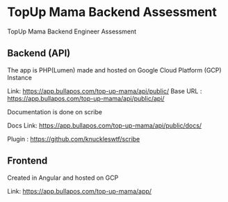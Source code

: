 # TopUp Mama Backend Assessment

TopUp Mama Backend Engineer Assessment

## Backend (API)

The app is PHP(Lumen) made and hosted on Google Cloud Platform (GCP) Instance

Link:  https://app.bullapos.com/top-up-mama/api/public/
Base URL : https://app.bullapos.com/top-up-mama/api/public/api/

Documentation is done on scribe

Docs Link: https://app.bullapos.com/top-up-mama/api/public/docs/

Plugin : https://github.com/knuckleswtf/scribe

## Frontend

Created in Angular and hosted on GCP

Link: https://app.bullapos.com/top-up-mama/app/

